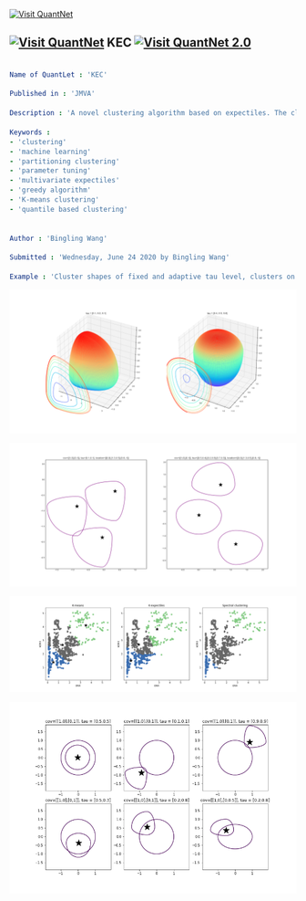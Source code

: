 [<img src="https://github.com/QuantLet/Styleguide-and-FAQ/blob/master/pictures/banner.png" width="1100" alt="Visit QuantNet">](http://quantlet.de/)

## [<img src="https://github.com/QuantLet/Styleguide-and-FAQ/blob/master/pictures/qloqo.png" alt="Visit QuantNet">](http://quantlet.de/) **KEC** [<img src="https://github.com/QuantLet/Styleguide-and-FAQ/blob/master/pictures/QN2.png" width="60" alt="Visit QuantNet 2.0">](http://quantlet.de/)

```yaml

Name of QuantLet : 'KEC'

Published in : 'JMVA'

Description : 'A novel clustering algorithm based on expectiles. The cluster centres are defined as multivariate expectiles and clusters are searched via greedy algorithm by minimising within cluster tau variance. Applications and simulations are provided.'

Keywords : 
- 'clustering'
- 'machine learning'
- 'partitioning clustering'
- 'parameter tuning'
- 'multivariate expectiles'
- 'greedy algorithm'
- 'K-means clustering'
- 'quantile based clustering'


Author : 'Bingling Wang'

Submitted : 'Wednesday, June 24 2020 by Bingling Wang'

Example : 'Cluster shapes of fixed and adaptive tau level, clusters on CRIX VCRIX data, image segmentation, clusters on nasdaq news'

```

![Picture1](3D_various_tau.png)

![Picture2](clusters.png)

![Picture3](data_view3.png)

![Picture4](various_taus.png)
